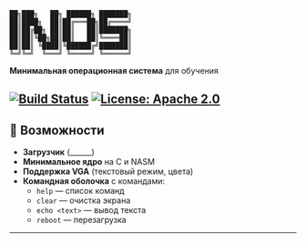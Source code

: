 ```
██╗███╗   ██╗ ██████╗ ███████╗
██║████╗  ██║██╔═══██╗██╔════╝
██║██╔██╗ ██║██║   ██║███████╗
██║██║╚██╗██║██║   ██║╚════██║
██║██║ ╚████║╚██████╔╝███████║
╚═╝╚═╝  ╚═══╝ ╚═════╝ ╚══════╝
```
**Минимальная операционная система** для обучения 

[![Build Status](https://img.shields.io/github/actions/workflow/status/yourusername/inos/build.yml?style=flat-square)](https://github.com/yourusername/inos/actions)
[![License: Apache 2.0](https://img.shields.io/badge/license-Apache-blue.svg?style=flat-square)](LICENSE)
---
## 📌 Возможности  
- **Загрузчик** (______)  
- **Минимальное ядро** на C и NASM  
- **Поддержка VGA** (текстовый режим, цвета)  
- **Командная оболочка** с командами:  
  - `help` — список команд  
  - `clear` — очистка экрана  
  - `echo <text>` — вывод текста  
  - `reboot` — перезагрузка   

---
